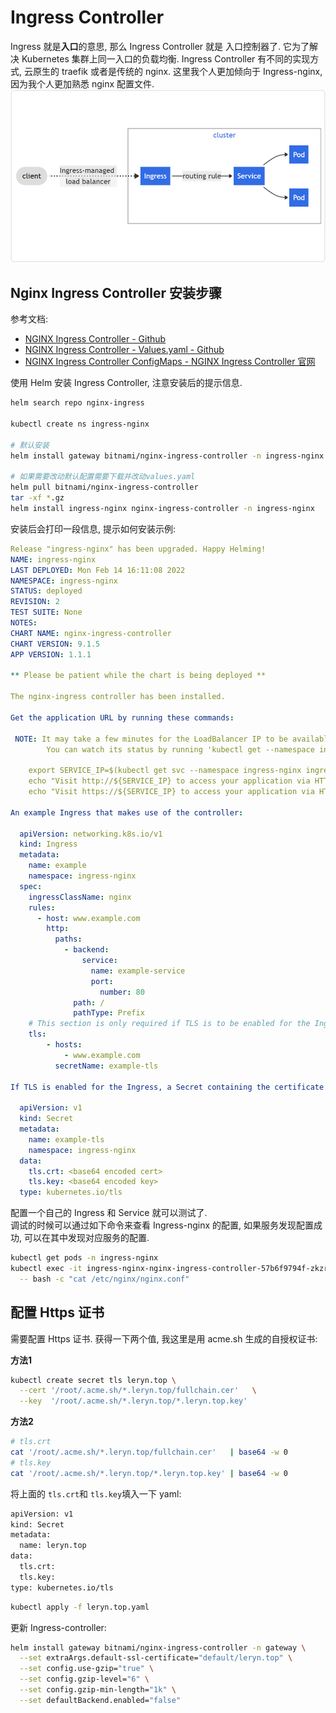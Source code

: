 <a name="x2QMA"></a>
# Ingress Controller

Ingress 就是**入口**的意思, 那么 Ingress Controller 就是 入口控制器了. 它为了解决 Kubernetes 集群上同一入口的负载均衡. Ingress Controller 有不同的实现方式, 云原生的 traefik 或者是传统的 nginx. 这里我个人更加倾向于 Ingress-nginx, 因为我个人更加熟悉 nginx 配置文件.<br />![20220217001612.png](./../assets/1648298721391-71350fe3-57e3-47ed-a828-f774a636d15e.png)
<a name="s30le"></a>
## Nginx Ingress Controller 安装步骤

参考文档:

- [NGINX Ingress Controller - Github](https://github.com/bitnami/charts/tree/master/bitnami/nginx-ingress-controller)
- [NGINX Ingress Controller - Values.yaml - Github](https://github.com/bitnami/charts/blob/master/bitnami/nginx-ingress-controller/values.yaml)
- [NGINX Ingress Controller ConfigMaps - NGINX Ingress Controller 官网](https://kubernetes.github.io/ingress-nginx/user-guide/nginx-configuration/configmap/)

使用 Helm 安装 Ingress Controller, 注意安装后的提示信息.

```bash
helm search repo nginx-ingress

kubectl create ns ingress-nginx

# 默认安装
helm install gateway bitnami/nginx-ingress-controller -n ingress-nginx

# 如果需要改动默认配置需要下载并改动values.yaml
helm pull bitnami/nginx-ingress-controller
tar -xf *.gz
helm install ingress-nginx nginx-ingress-controller -n ingress-nginx
```

安装后会打印一段信息, 提示如何安装示例:

```yaml
Release "ingress-nginx" has been upgraded. Happy Helming!
NAME: ingress-nginx
LAST DEPLOYED: Mon Feb 14 16:11:08 2022
NAMESPACE: ingress-nginx
STATUS: deployed
REVISION: 2
TEST SUITE: None
NOTES:
CHART NAME: nginx-ingress-controller
CHART VERSION: 9.1.5
APP VERSION: 1.1.1

** Please be patient while the chart is being deployed **

The nginx-ingress controller has been installed.

Get the application URL by running these commands:

 NOTE: It may take a few minutes for the LoadBalancer IP to be available.
        You can watch its status by running 'kubectl get --namespace ingress-nginx svc -w ingress-nginx-nginx-ingress-controller'

    export SERVICE_IP=$(kubectl get svc --namespace ingress-nginx ingress-nginx-nginx-ingress-controller -o jsonpath='{.status.loadBalancer.ingress[0].ip}')
    echo "Visit http://${SERVICE_IP} to access your application via HTTP."
    echo "Visit https://${SERVICE_IP} to access your application via HTTPS."

An example Ingress that makes use of the controller:

  apiVersion: networking.k8s.io/v1
  kind: Ingress
  metadata:
    name: example
    namespace: ingress-nginx
  spec:
    ingressClassName: nginx
    rules:
      - host: www.example.com
        http:
          paths:
            - backend:
                service:
                  name: example-service
                  port:
                    number: 80
              path: /
              pathType: Prefix
    # This section is only required if TLS is to be enabled for the Ingress
    tls:
        - hosts:
            - www.example.com
          secretName: example-tls

If TLS is enabled for the Ingress, a Secret containing the certificate and key must also be provided:

  apiVersion: v1
  kind: Secret
  metadata:
    name: example-tls
    namespace: ingress-nginx
  data:
    tls.crt: <base64 encoded cert>
    tls.key: <base64 encoded key>
  type: kubernetes.io/tls
```

配置一个自己的 Ingress 和 Service 就可以测试了.<br />调试的时候可以通过如下命令来查看 Ingress-nginx 的配置, 如果服务发现配置成功, 可以在其中发现对应服务的配置.

```bash
kubectl get pods -n ingress-nginx
kubectl exec -it ingress-nginx-nginx-ingress-controller-57b6f9794f-zkzrj -n gateway \
  -- bash -c "cat /etc/nginx/nginx.conf"
```

<a name="bjIt3"></a>
## 配置 Https 证书

需要配置 Https 证书. 获得一下两个值, 我这里是用 acme.sh 生成的自授权证书:

**方法1**

```bash
kubectl create secret tls leryn.top \
  --cert '/root/.acme.sh/*.leryn.top/fullchain.cer'   \
  --key  '/root/.acme.sh/*.leryn.top/*.leryn.top.key'
```


**方法2**

```bash
# tls.crt
cat '/root/.acme.sh/*.leryn.top/fullchain.cer'   | base64 -w 0
# tls.key
cat '/root/.acme.sh/*.leryn.top/*.leryn.top.key' | base64 -w 0
```

将上面的 `tls.crt`和 `tls.key`填入一下 yaml:

```bash
apiVersion: v1
kind: Secret
metadata:
  name: leryn.top
data:
  tls.crt: 
  tls.key: 
type: kubernetes.io/tls
```

```bash
kubectl apply -f leryn.top.yaml
```

更新 Ingress-controller:

```bash
helm install gateway bitnami/nginx-ingress-controller -n gateway \
  --set extraArgs.default-ssl-certificate="default/leryn.top" \
  --set config.use-gzip="true" \
  --set config.gzip-level="6" \
  --set config.gzip-min-length="1k" \
  --set defaultBackend.enabled="false"
```
